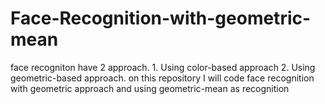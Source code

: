 # Face-Recognition-with-geometric-mean
face recogniton have 2 approach. 1. Using color-based approach 2. Using geometric-based approach. on this repository I will code face recognition with geometric approach and using geometric-mean as recognition
